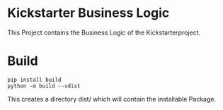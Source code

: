 # Kickstarter Business Logic

This Project contains the Business Logic of the Kickstarterproject.

# Build

    pip install build
    python -m build --sdist

This creates a directory dist/ which will contain the installable Package.
